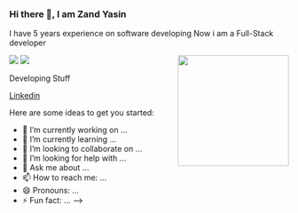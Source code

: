 ### Hi there 👋, I am Zand Yasin

I have 5 years experience on software developing
Now i am a Full-Stack developer


<img style="width: 200px" src="https://scontent.fbgw4-2.fna.fbcdn.net/v/t1.6435-9/239480672_1325249231237274_9068041224251568507_n.jpg?_nc_cat=105&ccb=1-5&_nc_sid=8bfeb9&_nc_ohc=_xf3pLrCFMwAX-7_yas&_nc_ht=scontent.fbgw4-2.fna&oh=b54e4b845504ccfb622bb9559aaeeb53&oe=6157F3F3" align="right">

![](https://komarev.com/ghpvc/?username=your-github-username&label=PROFILE+VIEWS)
![](https://komarev.com/ghpvc/?username=zand-yasin)

Developing Stuff </br>

[Linkedin](https://www.linkedin.com/in/zand-yasin-021023176/)

Here are some ideas to get you started:

- 🔭 I’m currently working on ...
- 🌱 I’m currently learning ...
- 👯 I’m looking to collaborate on ...
- 🤔 I’m looking for help with ...
- 💬 Ask me about ...
- 📫 How to reach me: ...
- 😄 Pronouns: ...
- ⚡ Fun fact: ...
-->
